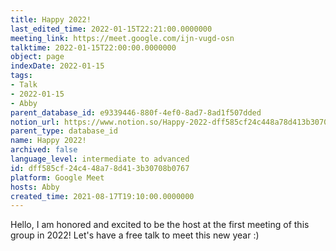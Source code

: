```yaml
---
title: Happy 2022!
last_edited_time: 2022-01-15T22:21:00.0000000
meeting_link: https://meet.google.com/ijn-vugd-osn
talktime: 2022-01-15T22:00:00.0000000
object: page
indexDate: 2022-01-15
tags:
- Talk
- 2022-01-15
- Abby
parent_database_id: e9339446-880f-4ef0-8ad7-8ad1f507dded
notion_url: https://www.notion.so/Happy-2022-dff585cf24c448a78d413b30708b0767
parent_type: database_id
name: Happy 2022!
archived: false
language_level: intermediate to advanced
id: dff585cf-24c4-48a7-8d41-3b30708b0767
platform: Google Meet
hosts: Abby
created_time: 2021-08-17T19:10:00.0000000
---
```


Hello, I am honored and excited to be the host at the first meeting of this group in 2022! Let's have a free talk to meet this new year :)





